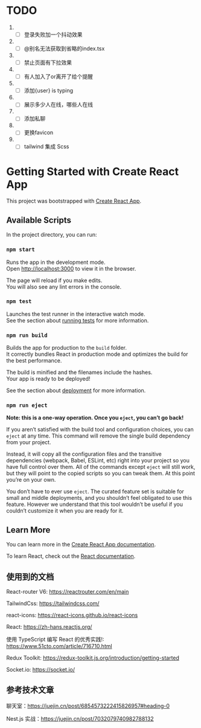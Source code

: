 # TODO

1. - [ ] 登录失败加一个抖动效果
2. - [ ] @别名无法获取到省略的index.tsx
3. - [ ] 禁止页面有下拉效果
4. - [ ] 有人加入了or离开了给个提醒
5. - [ ] 添加{user} is typing
6. - [ ] 展示多少人在线，哪些人在线
7. - [ ] 添加私聊
8. - [ ] 更换favicon
9. - [ ] tailwind 集成 Scss

# Getting Started with Create React App

This project was bootstrapped with [Create React App](https://github.com/facebook/create-react-app).

## Available Scripts

In the project directory, you can run:

### `npm start`

Runs the app in the development mode.\
Open [http://localhost:3000](http://localhost:3000) to view it in the browser.

The page will reload if you make edits.\
You will also see any lint errors in the console.

### `npm test`

Launches the test runner in the interactive watch mode.\
See the section about [running tests](https://facebook.github.io/create-react-app/docs/running-tests) for more information.

### `npm run build`

Builds the app for production to the `build` folder.\
It correctly bundles React in production mode and optimizes the build for the best performance.

The build is minified and the filenames include the hashes.\
Your app is ready to be deployed!

See the section about [deployment](https://facebook.github.io/create-react-app/docs/deployment) for more information.

### `npm run eject`

**Note: this is a one-way operation. Once you `eject`, you can’t go back!**

If you aren’t satisfied with the build tool and configuration choices, you can `eject` at any time. This command will remove the single build dependency from your project.

Instead, it will copy all the configuration files and the transitive dependencies (webpack, Babel, ESLint, etc) right into your project so you have full control over them. All of the commands except `eject` will still work, but they will point to the copied scripts so you can tweak them. At this point you’re on your own.

You don’t have to ever use `eject`. The curated feature set is suitable for small and middle deployments, and you shouldn’t feel obligated to use this feature. However we understand that this tool wouldn’t be useful if you couldn’t customize it when you are ready for it.

## Learn More

You can learn more in the [Create React App documentation](https://facebook.github.io/create-react-app/docs/getting-started).

To learn React, check out the [React documentation](https://reactjs.org/).

## 使用到的文档
React-router V6: https://reactrouter.com/en/main

TailwindCss: https://tailwindcss.com/

react-icons: https://react-icons.github.io/react-icons

React: https://zh-hans.reactjs.org/

使用 TypeScript 编写 React 的优秀实践!: https://www.51cto.com/article/716710.html

Redux Toolkit: https://redux-toolkit.js.org/introduction/getting-started

Socket.io: https://socket.io/

## 参考技术文章
聊天室：https://juejin.cn/post/6854573222415826957#heading-0

Nest.js 实战：https://juejin.cn/post/7032079740982788132